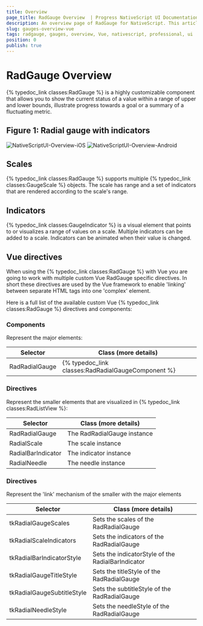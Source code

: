 ```yaml
---
title: Overview
page_title: RadGauge Overview  | Progress NativeScript UI Documentation
description: An overview page of RadGauge for NativeScript. This article explains the most important things you need to know before using RadGauge.
slug: gauges-overview-vue
tags: radgauge, gauges, overview, Vue, nativescript, professional, ui
position: 0
publish: true
---
```


# RadGauge Overview

{% typedoc_link classes:RadGauge %} is a highly customizable component that allows you to show the current status of a value within a range of upper and lower bounds, illustrate progress towards a goal or a summary of a fluctuating metric.

## Figure 1: Radial gauge with indicators

![NativeScriptUI-Overview-iOS](../../../ui/img/ns_ui/gauges-gettingstarted-ios.png "RadRadialGauge in iOS") ![NativeScriptUI-Overview-Android](../../../ui/img/ns_ui/gauges-gettingstarted-android.png "RadRadialGauge in Android")

## Scales

{% typedoc_link classes:RadGauge %} supports multiple {% typedoc_link classes:GaugeScale %} objects. The scale has range and a set of indicators that are rendered according to the scale's range.

## Indicators

{% typedoc_link classes:GaugeIndicator %} is a visual element that points to or visualizes a range of values on a scale. Multiple indicators can be added to a scale. Indicators can be animated when their value is changed.

## Vue directives

When using the {% typedoc_link classes:RadGauge %} with Vue you are going to work with multiple custom Vue RadGauge specific directives. In short these directives are used by the Vue framework to enable 'linking' between separate HTML tags into one 'complex' element.

Here is a full list of the available custom Vue {% typedoc_link classes:RadGauge %} directives and components:

### Components

Represent the major elements:

| Selector          | Class (more details)                                  |
|-------------------|-------------------------------------------------------|
| RadRadialGauge | {% typedoc_link classes:RadRadialGaugeComponent %} |

### Directives

Represent the smaller elements that are visualized in {% typedoc_link classes:RadListView %}:

| Selector          | Class (more details)                                  |
|-------------------|-------------------------------------------------------|
| RadRadialGauge | The RadRadialGauge instance |
| RadialScale | The scale instance |
| RadialBarIndicator | The indicator instance |
| RadialNeedle | The needle instance |

<h3 id="directives">Directives</h3>

Represent the 'link' mechanism of the smaller with the major elements

| Selector          | Class (more details)                                  |
|-------------------|-------------------------------------------------------|
| tkRadialGaugeScales | Sets the scales of the RadRadialGauge |
| tkRadialScaleIndicators | Sets the indicators of the RadRadialGauge |
| tkRadialBarIndicatorStyle | Sets the indicatorStyle of the RadialBarIndicator |
| tkRadialGaugeTitleStyle | Sets the titleStyle of the RadRadialGauge |
| tkRadialGaugeSubtitleStyle | Sets the subtitleStyle of the RadRadialGauge |
| tkRadialNeedleStyle | Sets the needleStyle of the RadRadialGauge |
